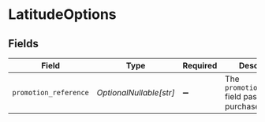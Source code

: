 # LatitudeOptions


## Fields

| Field                                                      | Type                                                       | Required                                                   | Description                                                | Example                                                    |
| ---------------------------------------------------------- | ---------------------------------------------------------- | ---------------------------------------------------------- | ---------------------------------------------------------- | ---------------------------------------------------------- |
| `promotion_reference`                                      | *OptionalNullable[str]*                                    | :heavy_minus_sign:                                         | The `promotionReference` field passed to the purchase API. | promotion-123                                              |